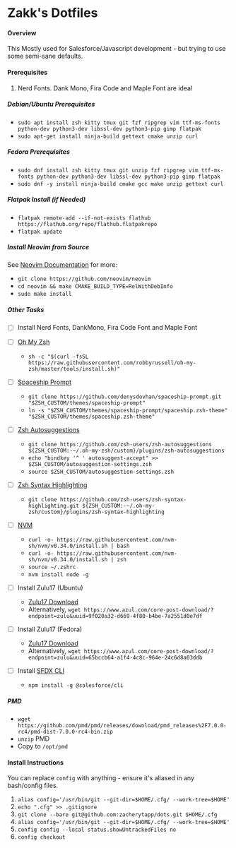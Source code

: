 # Zakk's Dotfiles

#### Overview

This Mostly used for Salesforce/Javascript development - but trying to use some semi-sane defaults.

#### Prerequisites

1. Nerd Fonts. Dank Mono, Fira Code and Maple Font are ideal

##### Debian/Ubuntu Prerequisites

- `sudo apt install zsh kitty tmux git fzf ripgrep vim ttf-ms-fonts python-dev python3-dev libssl-dev python3-pip gimp flatpak`
- `sudo apt-get install ninja-build gettext cmake unzip curl`

##### Fedora Prerequisites

- `sudo dnf install zsh kitty tmux git unzip fzf ripgrep vim ttf-ms-fonts python-dev python3-dev libssl-dev python3-pip gimp flatpak`
- `sudo dnf -y install ninja-build cmake gcc make unzip gettext curl`

##### Flatpak Install (if Needed)

- `flatpak remote-add --if-not-exists flathub https://flathub.org/repo/flathub.flatpakrepo`
- `flatpak update`

##### Install Neovim from Source

See [Neovim Documentation](https://github.com/neovim/neovim/blob/master/INSTALL.md#install-from-source) for more:

- `git clone https://github.com/neovim/neovim`
- `cd neovim && make CMAKE_BUILD_TYPE=RelWithDebInfo`
- `sudo make install`

##### Other Tasks

- [ ] Install Nerd Fonts, DankMono, Fira Code Font and Maple Font
- [ ] [Oh My Zsh](https://github.com/robbyrussell/oh-my-zsh)
  - `sh -c "$(curl -fsSL https://raw.githubusercontent.com/robbyrussell/oh-my-zsh/master/tools/install.sh)"`
- [ ] [Spaceship Prompt](https://github.com/denysdovhan/spaceship-prompt)
  - `git clone https://github.com/denysdovhan/spaceship-prompt.git "$ZSH_CUSTOM/themes/spaceship-prompt"`
  - `ln -s "$ZSH_CUSTOM/themes/spaceship-prompt/spaceship.zsh-theme" "$ZSH_CUSTOM/themes/spaceship.zsh-theme"`
- [ ] [Zsh Autosuggestions](https://github.com/zsh-users/zsh-autosuggestions)
  - `git clone https://github.com/zsh-users/zsh-autosuggestions ${ZSH_CUSTOM:-~/.oh-my-zsh/custom}/plugins/zsh-autosuggestions`
  * `echo "bindkey '^ ' autosuggest-accept" >> $ZSH_CUSTOM/autosuggestion-settings.zsh`
  * `source $ZSH_CUSTOM/autosuggestion-settings.zsh`
- [ ] [Zsh Syntax Highlighting](https://github.com/zsh-users/zsh-syntax-highlighting)

  - `git clone https://github.com/zsh-users/zsh-syntax-highlighting.git ${ZSH_CUSTOM:-~/.oh-my-zsh/custom}/plugins/zsh-syntax-highlighting`

- [ ] [NVM](https://github.com/nvm-sh/nvm)
  - `curl -o- https://raw.githubusercontent.com/nvm-sh/nvm/v0.34.0/install.sh | bash`
  - `curl -o- https://raw.githubusercontent.com/nvm-sh/nvm/v0.34.0/install.sh | zsh`
  - `source ~/.zshrc`
  - `nvm install node -g`
- [ ] Install Zulu17 (Ubuntu)
  - [Zulu17 Download](https://www.azul.com/core-post-download/?endpoint=zulu&uuid=9f020a32-d669-4f80-b4be-7a2551d0e7df)
  - Alternatively, `wget https://www.azul.com/core-post-download/?endpoint=zulu&uuid=9f020a32-d669-4f80-b4be-7a2551d0e7df`
- [ ] Install Zulu17 (Fedora)
  - [Zulu17 Download](https://www.azul.com/core-post-download/?endpoint=zulu&uuid=65bccb64-a1f4-4c8c-964e-24c6d8a03ddb)
  - Alternatively, `wget https://www.azul.com/core-post-download/?endpoint=zulu&uuid=65bccb64-a1f4-4c8c-964e-24c6d8a03ddb`
- [ ] Install [SFDX CLI](https://github.com/salesforcecli/cli/)
  - `npm install -g @salesforce/cli`

##### PMD

- `wget https://github.com/pmd/pmd/releases/download/pmd_releases%2F7.0.0-rc4/pmd-dist-7.0.0-rc4-bin.zip`
- `unzip` PMD
- Copy to `/opt/pmd`

#### Install Instructions

You can replace `config` with anything - ensure it's aliased in any bash/config files.

1. `alias config='/usr/bin/git --git-dir=$HOME/.cfg/ --work-tree=$HOME'`
2. `echo ".cfg" >> .gitignore`
3. `git clone --bare git@github.com:zacherytapp/dots.git $HOME/.cfg`
4. `alias config='/usr/bin/git --git-dir=$HOME/.cfg/ --work-tree=$HOME'`
5. `config config --local status.showUntrackedFiles no`
6. `config checkout`
